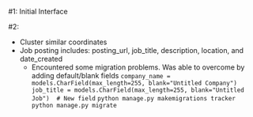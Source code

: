 #1: Initial Interface

#2:
- Cluster similar coordinates
- Job posting includes: posting_url, job_title, description, location, and date_created
    - Encountered some migration problems. Was able to overcome by adding default/blank fields
            ```
            company_name = models.CharField(max_length=255, blank="Untitled Company")
            job_title = models.CharField(max_length=255, blank="Untitled Job")  # New field
            ```
            ```
            python manage.py makemigrations tracker
            python manage.py migrate
            ```